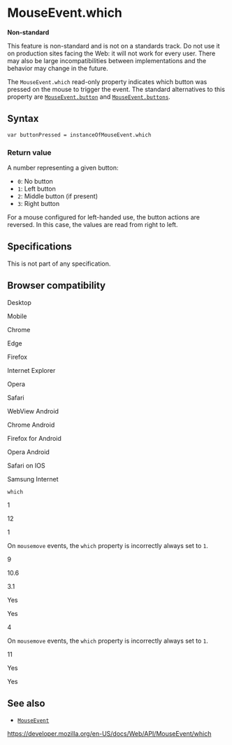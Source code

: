 MouseEvent.which
================

**Non-standard**

This feature is non-standard and is not on a standards track. Do not use it on production sites facing the Web: it will not work for every user. There may also be large incompatibilities between implementations and the behavior may change in the future.

The `MouseEvent.which` read-only property indicates which button was pressed on the mouse to trigger the event. The standard alternatives to this property are [`MouseEvent.button`](button) and [`MouseEvent.buttons`](buttons).

Syntax
------

    var buttonPressed = instanceOfMouseEvent.which

### Return value

A number representing a given button:

-   `0`: No button
-   `1`: Left button
-   `2`: Middle button (if present)
-   `3`: Right button

For a mouse configured for left-handed use, the button actions are reversed. In this case, the values are read from right to left.

Specifications
--------------

This is not part of any specification.

Browser compatibility
---------------------

Desktop

Mobile

Chrome

Edge

Firefox

Internet Explorer

Opera

Safari

WebView Android

Chrome Android

Firefox for Android

Opera Android

Safari on IOS

Samsung Internet

`which`

1

12

1

On `mousemove` events, the `which` property is incorrectly always set to `1`.

9

10.6

3.1

Yes

Yes

4

On `mousemove` events, the `which` property is incorrectly always set to `1`.

11

Yes

Yes

See also
--------

-   [`MouseEvent`](../mouseevent)

<a href="https://developer.mozilla.org/en-US/docs/Web/API/MouseEvent/which" class="_attribution-link">https://developer.mozilla.org/en-US/docs/Web/API/MouseEvent/which</a>

